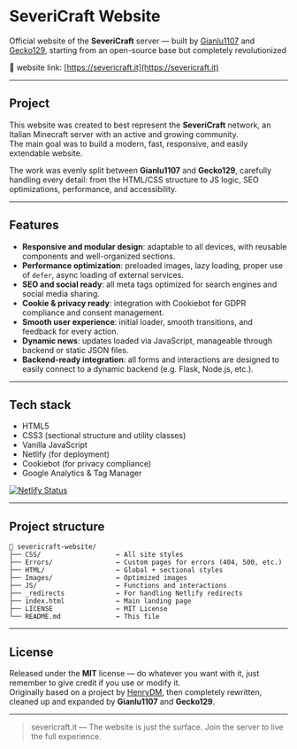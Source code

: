# SeveriCraft Website

Official website of the **SeveriCraft** server — built by [Gianlu1107](https://github.com/Gianlu1107) and [Gecko129](https://github.com/Gecko129), starting from an open-source base but completely revolutionized 

🔗 website link: [https://severicraft.it](https://severicraft.it)

---

## Project

This website was created to best represent the **SeveriCraft** network, an Italian Minecraft server with an active and growing community.  
The main goal was to build a modern, fast, responsive, and easily extendable website.

The work was evenly split between **Gianlu1107** and **Gecko129**, carefully handling every detail: from the HTML/CSS structure to JS logic, SEO optimizations, performance, and accessibility.

---

## Features

- **Responsive and modular design**: adaptable to all devices, with reusable components and well-organized sections.  
- **Performance optimization**: preloaded images, lazy loading, proper use of `defer`, async loading of external services.  
- **SEO and social ready**: all meta tags optimized for search engines and social media sharing.  
- **Cookie & privacy ready**: integration with Cookiebot for GDPR compliance and consent management.  
- **Smooth user experience**: initial loader, smooth transitions, and feedback for every action.  
- **Dynamic news**: updates loaded via JavaScript, manageable through backend or static JSON files.  
- **Backend-ready integration**: all forms and interactions are designed to easily connect to a dynamic backend (e.g. Flask, Node.js, etc.).

---

## Tech stack

- HTML5  
- CSS3 (sectional structure and utility classes)  
- Vanilla JavaScript  
- Netlify (for deployment)  
- Cookiebot (for privacy compliance)  
- Google Analytics & Tag Manager  

[![Netlify Status](https://api.netlify.com/api/v1/badges/2198401d-7966-4b51-9bb2-d88334a67bfc/deploy-status)](https://app.netlify.com/projects/severicraft-website/deploys)

---

## Project structure

```
📁 severicraft-website/
├── CSS/                   ← All site styles
├── Errors/                ← Custom pages for errors (404, 500, etc.)
├── HTML/                  ← Global + sectional styles
├── Images/                ← Optimized images
├── JS/                    ← Functions and interactions
├── _redirects             ← For handling Netlify redirects
├── index.html             ← Main landing page
├── LICENSE                ← MIT License
└── README.md              ← This file
```

---

## License

Released under the **MIT** license — do whatever you want with it, just remember to give credit if you use or modify it.  
Originally based on a project by [HenryDM](https://github.com/HenryDM), then completely rewritten, cleaned up and expanded by **Gianlu1107** and **Gecko129**.

---

> severicraft.it — The website is just the surface. Join the server to live the full experience. 
